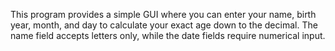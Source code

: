 This program provides a simple GUI where you can enter your name, birth year, month, and day to calculate your exact age down to the decimal. The name field accepts letters only, while the date fields require numerical input.
